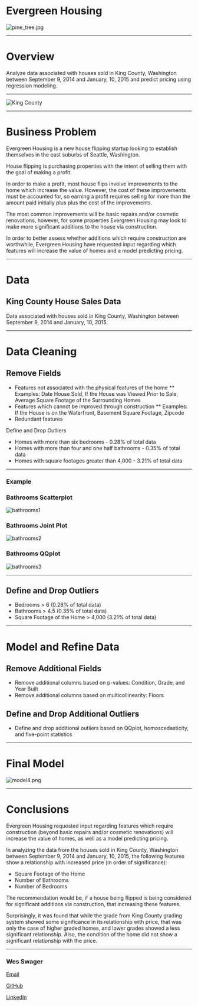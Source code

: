 # Evergreen Housing
![pine_tree.jpg](https://github.com/wswager/evergreen_housing/blob/main/images/pine_tree.jpg)
***
# Overview

Analyze data associated with houses sold in King County, Washington between September 9, 2014 and January, 10, 2015 and predict pricing using regression modeling.
***
![King County]()
***
# Business Problem

Evergreen Housing is a new house flipping startup looking to establish themselves in the east suburbs of Seattle, Washington.

House flipping is purchasing properties with the intent of selling them with the goal of making a profit.

In order to make a profit, most house flips involve improvements to the home which increase the value.  However, the cost of these improvements must be accounted for, so earning a profit requires selling for more than the amount paid initially plus plus the cost of the improvements.  

The most common improvements will be basic repairs and/or cosmetic renovations, however, for some properties Evergreen Housing may look to make more significant additions to the house via construction.

In order to better assess whether additions which require construction are worthwhile, Evergreen Housing have requested input regarding which features will increase the value of homes and a model predicting pricing. 
***
# Data
## King County House Sales Data

Data associated with houses sold in King County, Washington between September 9, 2014 and January, 10, 2015.
***
# Data Cleaning

## Remove Fields
* Features not associated with the physical features of the home
** Examples: Date House Sold, If the House was Viewed Prior to Sale, Average Square Footage of the Surrounding Homes
* Features which cannot be improved through construction
** Examples: If the House is on the Waterfront, Basement Square Footage, Zipcode
* Redundant features

Define and Drop Outliers
* Homes with more than six bedrooms - 0.28% of total data
* Homes with more than four and one half bathrooms - 0.35% of total data
* Homes with square footages greater than 4,000 - 3.21% of total data
***
### Example
### Bathrooms Scatterplot
![bathrooms1](https://github.com/wswager/evergreen_housing/blob/main/images/bathrooms1.png)

### Bathrooms Joint Plot
![bathrooms2](https://github.com/wswager/evergreen_housing/blob/main/images/bathrooms2.png)

### Bathrooms QQplot
![bathrooms3](https://github.com/wswager/evergreen_housing/blob/main/images/bathrooms3.png)
***
## Define and Drop Outliers
* Bedrooms > 6 (0.28% of total data)
* Bathrooms > 4.5 (0.35% of total data)
* Square Footage of the Home > 4,000 (3.21% of total data)
***
# Model and Refine Data
## Remove Additional Fields
* Remove additional columns based on p-values: Condition, Grade, and Year Built
* Remove additional columns based on multicollinearity: Floors
## Define and Drop Additional Outliers
* Define and drop additional outliers based on QQplot, homoscedasticity, and five-point statistics
***
# Final Model
![model4.png](https://github.com/wswager/evergreen_housing/blob/main/images/model4.png)
***
# Conclusions

Evergreen Housing requested input regarding features which require construction (beyond basic repairs and/or cosmetic renovations) will increase the value of homes, as well as a model predicting pricing.

In analyzing the data from the houses sold in King County, Washington between September 9, 2014 and January, 10, 2015, the following features show a relationship with increased price (in order of significance):

* Square Footage of the Home
* Number of Bathrooms
* Number of Bedrooms

The recommendation would be, if a house being flipped is being considered for significant additions via construction, that increasing these features.

Surprisingly, it was found that while the grade from King County grading system showed some significance in its relationship with price, that was only the case of higher graded homes, and lower grades showed a less significant relationship.  Also, the condition of the home did not show a significant relationship with the price.
***
### Wes Swager
[Email](mail.westin.swager@lsventures.com)

[GitHub](https://github.com/wswager)

[LinkedIn](linkedin.com/in/wes-swager-36a84a2a)
